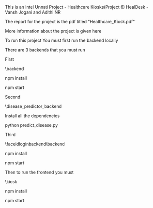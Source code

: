 This is an Intel Unnati Project - Healthcare Kiosks(Project 6)
HealDesk - Vansh Jogani and Adithi NR

The report for the project is the pdf titled "Healthcare_Kiosk.pdf"

More information about the project is given here

To run this project
You must first run the backend locally

There are 3 backends that you must run



First

\backend

npm install

npm start


Second

\disease_predictor_backend

Install all the dependencies

python predict_disease.py


Third

\faceidloginbackend\backend

npm install

npm start


Then to run the frontend you must

\kiosk

npm install

npm start



